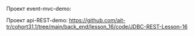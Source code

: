 Проект event-mvc-demo:

Проект api-REST-demo:
https://github.com/ait-tr/cohort31.1/tree/main/back_end/lesson_16/code/JDBC-REST-Lesson-16
